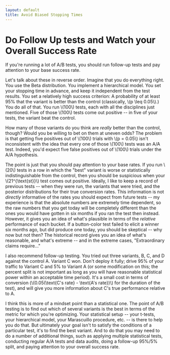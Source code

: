 ```yaml
---
layout: default
title: Avoid Biased Stopping Times
---
```


# Do Follow Up tests and Watch your Overall Success Rate

If you're running a lot of A/B tests, you should run follow-up tests and pay attention to your base success rate.

Let's talk about these in reverse order. Imagine that you do everything right. You use the Beta distribution. You implement a hierarchical model. You set your stopping time in advance, and keep it independent from the test results. You set a relatively high success criterion: A probability of at least 95% that the variant is better than the control (classically, \\(p \leq 0.05\\).) You do all of that. You run \\(100\\) tests, each with all the disciplines just mentioned. Five of those \\(100\\) tests come out positive -- in five of your tests, the variant beat the control.

How many of those variants do you think are *really* better than the control, though? Would you be willing to bet on them at uneven odds? The problem is that getting five positives out of \\(100\\) trials with \\(p = 0.05\\) isn't inconsistent with the idea that every one of those \\(100\\) tests was an A/A test. Indeed, you'd expect five false positives out of \\(100\\) trials under the A/A hypothesis.

The point is just that you should pay attention to your base rates. If you run \\(20\\) tests in a row in which the "best" variant is worse or statistically indistinguishable from the control, then you should be suspicious when your \\(21^{\text{st}}\\) test comes out positive. Ideally, I like to keep a record of previous tests -- when they were run, the variants that were tried, and the posterior distributions for their true conversion rates. This information is not *directly* informative of the rates you should expect from future tests -- my experience is that the absolute numbers are extremely time dependent, so the raw numbers that you get today will be completely different than the ones you would have gotten in six months if you ran the test then instead. However, it gives you an idea of what's plausible in terms of the *relative* performance of each bucket. If a button-color test failed to elicit a winner six months ago, but did produce one today, you should be skeptical -- why now but not then? The historical record gives you an idea of what's reasonable, and what's extreme -- and in the extreme cases, "Extraordinary claims require..."

I also recommend follow-up testing. You tried out three variants, B, C, and D against the control A. Variant C won. Don't deploy it fully; drive 95% of your traffic to Variant C and 5% to Variant A (or some modification on this; the percent split is not important as long as you will have reasonable statistical power within an acceptable time period). It's a small cost in terms of conversion (\\(0.05(\text{C's rate} - \text{A's rate})\\) for the duration of the test), and will give you more information about C's true performance relative to A.

I think this is more of a mindset point than a statistical one. The point of A/B testing is to find out which of several variants is the best in terms of the metric for which you're optimizing. Your statistical setup -- your t-tests, your hierarchical model, your Marascuillo procedure, etc. -- is there to help you do that. But ultimately your goal isn't to satisfy the conditions of a particular test, it's to find the best variant. And to do that you may need to do a number of additional things, such as applying multiple statistical tests, conducting regular A/A tests and data audits, doing a follow-up 95%/5% split, and paying attention to your overall success rate.